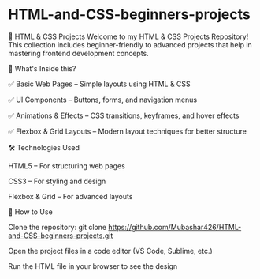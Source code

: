 # HTML-and-CSS-beginners-projects
🚀 HTML & CSS Projects
Welcome to my HTML & CSS Projects Repository! This collection includes beginner-friendly to advanced projects that help in mastering frontend development concepts.


📌 What's Inside this?

✅ Basic Web Pages – Simple layouts using HTML & CSS

✅ UI Components – Buttons, forms, and navigation menus

✅ Animations & Effects – CSS transitions, keyframes, and hover effects

✅ Flexbox & Grid Layouts – Modern layout techniques for better structure


🛠 Technologies Used

HTML5 – For structuring web pages

CSS3 – For styling and design

Flexbox & Grid – For advanced layouts


📖 How to Use

Clone the repository:
git clone https://github.com/Mubashar426/HTML-and-CSS-beginners-projects.git

Open the project files in a code editor (VS Code, Sublime, etc.)

Run the HTML file in your browser to see the design


